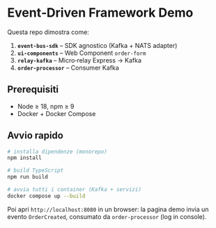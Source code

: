 # Event‑Driven Framework Demo

Questa repo dimostra come:

1. **`event-bus-sdk`** – SDK agnostico (Kafka + NATS adapter)
2. **`ui-components`** – Web Component `order-form`
3. **`relay-kafka`** – Micro‑relay Express → Kafka
4. **`order-processor`** – Consumer Kafka

## Prerequisiti
* Node ≥ 18, npm ≥ 9  
* Docker + Docker Compose

## Avvio rapido

```bash
# installa dipendenze (monorepo)
npm install

# build TypeScript
npm run build

# avvia tutti i container (Kafka + servizi)
docker compose up --build
```

Poi apri `http://localhost:8080` in un browser: la pagina demo invia un evento
`OrderCreated`, consumato da `order-processor` (log in console).
